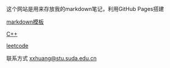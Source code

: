 这个网站是用来存放我的markdown笔记，利用GitHub Pages搭建

[markdown模板](_posts/2022-4-28-markdown.md)

[C++](_posts/2022-4-28-cpp.md)

[leetcode](_posts/2022-4-28-leetcode.md)

联系方式 xxhuang@stu.suda.edu.cn
